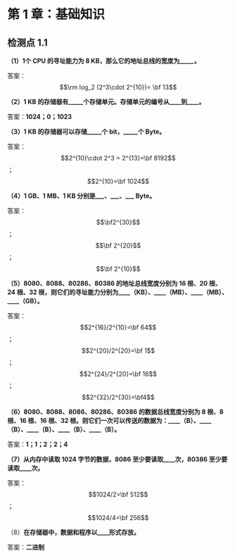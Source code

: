 # 第 1 章：基础知识

## 检测点 1.1

**（1）1个 CPU 的寻址能力为 8 KB，那么它的地址总线的宽度为**_**\_\_\_\_\_**_**。**

答案： $$\rm log_2 (2^3\cdot 2^{10})= \bf 13$$ 

**（2）1 KB 的存储器有\_\_\_\_\_个存储单元。存储单元的编号从\_\_\_\_到\_\_\_\_。**

答案：**1024；0；1023**

**（3）1 KB 的存储器可以存储\_\_\_\_\_个 bit，\_\_\_\_\_个 Byte。**

答案： $$2^{10}\cdot 2^3 = 2^{13}=\bf 8192$$；$$2^{10}=\bf 1024$$

**（4）1 GB、1 MB、1 KB 分别是\_\_\_、\_\_\_、\_\_\_ Byte。**

答案：$$\bf2^{30}$$；$$\bf 2^{20}$$；$$\bf 2^{10}$$

**（5）8080、8088、80286、80386 的地址总线宽度分别为 16 根、20 根、24 根、32 根，则它们的寻址能力分别为\_\_\_\_（KB）、\_\_\_\_（MB）、\_\_\_\_（MB）、\_\_\_\_（GB）。**

答案： $$2^{16}/2^{10}=\bf 64$$ ；$$2^{20}/2^{20}=\bf 1$$；$$2^{24}/2^{20}=\bf 16$$；$$2^{32}/2^{30}=\bf4$$

**（6）8080、8088、8086、80286、80386 的数据总线宽度分别为 8 根、8 根、16 根、16 根、32 根。则它们一次可以传送的数据为：\_\_\_\_（B）、\_\_\_\_（B）、\_\_\_\_（B）、\_\_\_\_（B）、\_\_\_\_（B）。**

答案：**1；1；2；2；4**

**（7）从内存中读取 1024 字节的数据，8086 至少要读取\_\_\_\_次，80386 至少要读取\_\_\_\_次。**

答案： $$1024/2=\bf 512$$；$$1024/4=\bf 256$$

（8）**在存储器中，数据和程序以\_\_\_\_形式存放。**

答案：**二进制**

